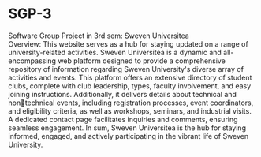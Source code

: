 # SGP-3
Software Group Project in 3rd sem: Sweven Universitea
<br>
Overview: This website serves as a hub for staying updated on a range of university-related activities. Sweven Universitea is a dynamic and all-encompassing web platform designed to provide a 
comprehensive repository of information regarding Sweven University's diverse array of activities and events. This platform offers an extensive directory of student clubs, complete with club 
leadership, types, faculty involvement, and easy joining instructions. Additionally, it delivers details about technical and nontechnical events, including registration processes, event coordinators,
and eligibility criteria, as well as workshops, seminars, and industrial visits. A dedicated contact page facilitates inquiries and comments, ensuring seamless engagement. In sum, Sweven Universitea 
is the hub for staying informed, engaged, and actively participating in the vibrant life of Sweven University.
